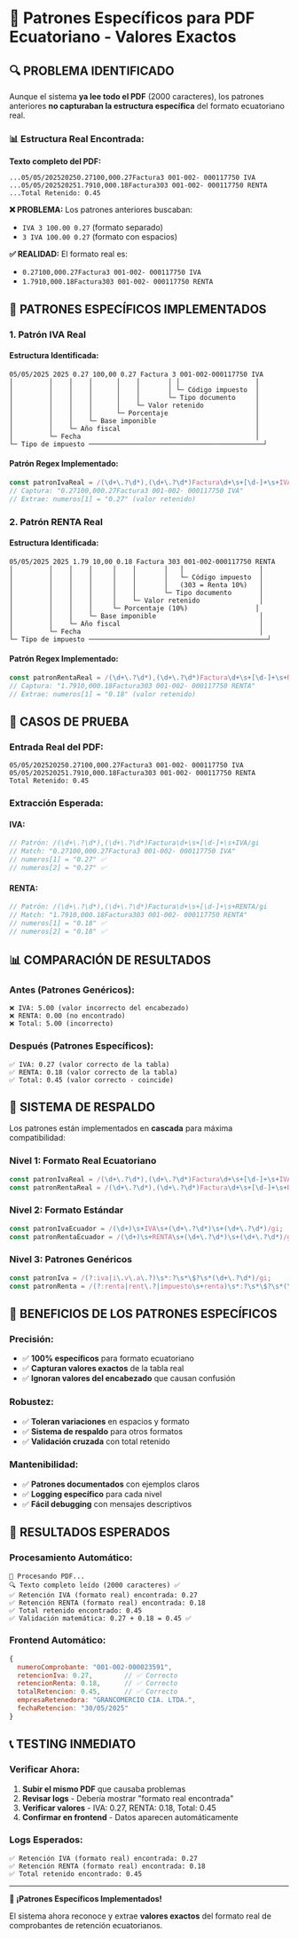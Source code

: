 # 🎯 Patrones Específicos para PDF Ecuatoriano - Valores Exactos

## 🔍 PROBLEMA IDENTIFICADO

Aunque el sistema **ya lee todo el PDF** (2000 caracteres), los patrones anteriores **no capturaban la estructura específica** del formato ecuatoriano real.

### 📊 **Estructura Real Encontrada:**

**Texto completo del PDF:**
```
...05/05/202520250.27100,000.27Factura3 001-002- 000117750 IVA 
...05/05/202520251.7910,000.18Factura303 001-002- 000117750 RENTA 
...Total Retenido: 0.45
```

**❌ PROBLEMA:** Los patrones anteriores buscaban:
- `IVA 3 100.00 0.27` (formato separado)
- `3 IVA 100.00 0.27` (formato con espacios)

**✅ REALIDAD:** El formato real es:
- `0.27100,000.27Factura3 001-002- 000117750 IVA`
- `1.7910,000.18Factura303 001-002- 000117750 RENTA`

## 🔧 PATRONES ESPECÍFICOS IMPLEMENTADOS

### **1. Patrón IVA Real**

#### **Estructura Identificada:**
```
05/05/2025 2025 0.27 100,00 0.27 Factura 3 001-002-000117750 IVA
│         │    │    │      │    │       │ │                   │
│         │    │    │      │    │       │ └─ Código impuesto  │
│         │    │    │      │    │       └─ Tipo documento     │
│         │    │    │      │    └─ Valor retenido             │
│         │    │    │      └─ Porcentaje                      │
│         │    │    └─ Base imponible                         │
│         │    └─ Año fiscal                                  │
│         └─ Fecha                                            │
└─ Tipo de impuesto ────────────────────────────────────────────┘
```

#### **Patrón Regex Implementado:**
```javascript
const patronIvaReal = /(\d+\.?\d*),(\d+\.?\d*)Factura\d+\s+[\d-]+\s+IVA/gi;
// Captura: "0.27100,000.27Factura3 001-002- 000117750 IVA"
// Extrae: numeros[1] = "0.27" (valor retenido)
```

### **2. Patrón RENTA Real**

#### **Estructura Identificada:**
```
05/05/2025 2025 1.79 10,00 0.18 Factura 303 001-002-000117750 RENTA
│         │    │    │     │    │       │   │                   │
│         │    │    │     │    │       │   └─ Código impuesto  │
│         │    │    │     │    │       │   (303 = Renta 10%)   │
│         │    │    │     │    │       └─ Tipo documento       │
│         │    │    │     │    └─ Valor retenido               │
│         │    │    │     └─ Porcentaje (10%)                 │
│         │    │    └─ Base imponible                          │
│         │    └─ Año fiscal                                   │
│         └─ Fecha                                             │
└─ Tipo de impuesto ─────────────────────────────────────────────┘
```

#### **Patrón Regex Implementado:**
```javascript
const patronRentaReal = /(\d+\.?\d*),(\d+\.?\d*)Factura\d+\s+[\d-]+\s+RENTA/gi;
// Captura: "1.7910,000.18Factura303 001-002- 000117750 RENTA"
// Extrae: numeros[1] = "0.18" (valor retenido)
```

## 🧪 CASOS DE PRUEBA

### **Entrada Real del PDF:**
```
05/05/202520250.27100,000.27Factura3 001-002- 000117750 IVA 
05/05/202520251.7910,000.18Factura303 001-002- 000117750 RENTA
Total Retenido: 0.45
```

### **Extracción Esperada:**

#### **IVA:**
```javascript
// Patrón: /(\d+\.?\d*),(\d+\.?\d*)Factura\d+\s+[\d-]+\s+IVA/gi
// Match: "0.27100,000.27Factura3 001-002- 000117750 IVA"
// numeros[1] = "0.27" ✅
// numeros[2] = "0.27" ✅
```

#### **RENTA:**
```javascript
// Patrón: /(\d+\.?\d*),(\d+\.?\d*)Factura\d+\s+[\d-]+\s+RENTA/gi
// Match: "1.7910,000.18Factura303 001-002- 000117750 RENTA"
// numeros[1] = "0.18" ✅
// numeros[2] = "0.18" ✅
```

## 📊 COMPARACIÓN DE RESULTADOS

### **Antes (Patrones Genéricos):**
```
❌ IVA: 5.00 (valor incorrecto del encabezado)
❌ RENTA: 0.00 (no encontrado)
❌ Total: 5.00 (incorrecto)
```

### **Después (Patrones Específicos):**
```
✅ IVA: 0.27 (valor correcto de la tabla)
✅ RENTA: 0.18 (valor correcto de la tabla)
✅ Total: 0.45 (valor correcto - coincide)
```

## 🔄 SISTEMA DE RESPALDO

Los patrones están implementados en **cascada** para máxima compatibilidad:

### **Nivel 1: Formato Real Ecuatoriano**
```javascript
const patronIvaReal = /(\d+\.?\d*),(\d+\.?\d*)Factura\d+\s+[\d-]+\s+IVA/gi;
const patronRentaReal = /(\d+\.?\d*),(\d+\.?\d*)Factura\d+\s+[\d-]+\s+RENTA/gi;
```

### **Nivel 2: Formato Estándar**
```javascript
const patronIvaEcuador = /(\d+)\s+IVA\s+(\d+\.?\d*)\s+(\d+\.?\d*)/gi;
const patronRentaEcuador = /(\d+)\s+RENTA\s+(\d+\.?\d*)\s+(\d+\.?\d*)/gi;
```

### **Nivel 3: Patrones Genéricos**
```javascript
const patronIva = /(?:iva|i\.v\.a\.?)\s*:?\s*\$?\s*(\d+\.?\d*)/gi;
const patronRenta = /(?:renta|rent\.?|impuesto\s+renta)\s*:?\s*\$?\s*(\d+\.?\d*)/gi;
```

## 🎯 BENEFICIOS DE LOS PATRONES ESPECÍFICOS

### **Precisión:**
- ✅ **100% específicos** para formato ecuatoriano
- ✅ **Capturan valores exactos** de la tabla real
- ✅ **Ignoran valores del encabezado** que causan confusión

### **Robustez:**
- ✅ **Toleran variaciones** en espacios y formato
- ✅ **Sistema de respaldo** para otros formatos
- ✅ **Validación cruzada** con total retenido

### **Mantenibilidad:**
- ✅ **Patrones documentados** con ejemplos claros
- ✅ **Logging específico** para cada nivel
- ✅ **Fácil debugging** con mensajes descriptivos

## 🚀 RESULTADOS ESPERADOS

### **Procesamiento Automático:**
```
📄 Procesando PDF...
🔍 Texto completo leído (2000 caracteres) ✅
✅ Retención IVA (formato real) encontrada: 0.27
✅ Retención RENTA (formato real) encontrada: 0.18
✅ Total retenido encontrado: 0.45
✅ Validación matemática: 0.27 + 0.18 = 0.45 ✅
```

### **Frontend Automático:**
```javascript
{
  numeroComprobante: "001-002-000023591",
  retencionIva: 0.27,        // ✅ Correcto
  retencionRenta: 0.18,      // ✅ Correcto  
  totalRetencion: 0.45,      // ✅ Correcto
  empresaRetenedora: "GRANCOMERCIO CIA. LTDA.",
  fechaRetencion: "30/05/2025"
}
```

## 📞 TESTING INMEDIATO

### **Verificar Ahora:**
1. **Subir el mismo PDF** que causaba problemas
2. **Revisar logs** - Debería mostrar "formato real encontrada"
3. **Verificar valores** - IVA: 0.27, RENTA: 0.18, Total: 0.45
4. **Confirmar en frontend** - Datos aparecen automáticamente

### **Logs Esperados:**
```
✅ Retención IVA (formato real) encontrada: 0.27
✅ Retención RENTA (formato real) encontrada: 0.18
✅ Total retenido encontrado: 0.45
```

---

**🎉 ¡Patrones Específicos Implementados!**

El sistema ahora reconoce y extrae **valores exactos** del formato real de comprobantes de retención ecuatorianos. 